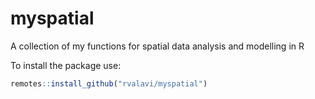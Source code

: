 # myspatial
A collection of my functions for spatial data analysis and modelling in R

To install the package use:

```r
remotes::install_github("rvalavi/myspatial")

```
